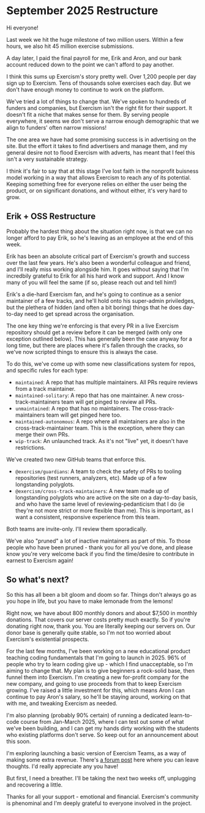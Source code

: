 # September 2025 Restructure

Hi everyone!

Last week we hit the huge milestone of two million users. 
Within a few hours, we also hit 45 million exercise submissions.

A day later, I paid the final payroll for me, Erik and Aron, and our bank account reduced down to the point we can't afford to pay another.

I think this sums up Exercism's story pretty well.
Over 1,200 people per day sign up to Exercism.
Tens of thousands solve exercises each day.
But we don't have enough money to continue to work on the platform.

We've tried a lot of things to change that. 
We've spoken to hundreds of funders and companies, but Exercism isn't the right fit for their support.
It doesn't fit a niche that makes sense for them.
By serving people everywhere, it seems we don't serve a narrow enough demographic that we align to funders' often narrow missions!

The one area we have had some promising success is in advertising on the site.
But the effort it takes to find advertisers and manage them, and my general desire not to flood Exercism with adverts, has meant that I feel this isn't a very sustainable strategy.

I think it's fair to say that at this stage I've lost faith in the nonprofit buisness model working in a way that allows Exercism to reach any of its potential.
Keeping something free for everyone relies on either the user being the product, or on significant donations, and without either, it's very hard to grow.

## Erik + OSS Restructure

Probably the hardest thing about the situation right now, is that we can no longer afford to pay Erik, so he's leaving as an employee at the end of this week.

Erik has been an absolute critical part of Exercism's growth and success over the last few years.
He's also been a wonderful colleague and friend, and I'll really miss working alongside him.
It goes without saying that I'm incredbily grateful to Erik for all his hard work and support.
And I know many of you will feel the same (if so, please reach out and tell him!)

Erik's a die-hard Exercism fan, and he's going to continue as a senior maintainer of a few tracks, and he'll hold onto his super-admin priviledges, but the plethera of hidden (and often a bit boring) things that he does day-to-day need to get spread across the organisation.

The one key thing we're enforcing is that every PR in a live Exercism repository should get a review before it can be merged (with only one exception outlined below). 
This has generally been the case anyway for a long time, but there are places where it's fallen through the cracks, so we've now scripted things to ensure this is always the case.

To do this, we've come up with some new classifications system for repos, and specific rules for each type:
- `maintained`: A repo that has multiple maintainers. All PRs require reviews from a track maintainer.
- `maintained-solitary`: A repo that has one maintainer. A new cross-track-maintainers team will get pinged to review all PRs.
- `unmaintained`: A repo that has no maintainers. The cross-track-maintainers team will get pinged here too.
- `maintained-autonomous`: A repo where all maintainers are also in the cross-track-maintainer team. This is the exception, where they can merge their own PRs.
- `wip-track`: An unlaunched track. As it's not "live" yet, it doesn't have restrictions.

We've created two new GitHub teams that enforce this.
- `@exercism/guardians`: A team to check the safety of PRs to tooling repositories (test runners, analyzers, etc). Made up of a few longstanding polyglots.
- `@exercism/cross-track-maintainers`: A new team made up of longstanding polyglots who are active on the site on a day-to-day basis, and who have the same level of reviewing-pedanticism that I do (ie they're not more strict or more flexible than me). This is important, as I want a consistent, responsive experience from this team.

Both teams are invite-only.
I'll review them sporadically.

We've also "pruned" a lot of inactive maintainers as part of this. 
To those people who have been pruned - thank you for all you've done, and please know you're very welcome back if you find the time/desire to contribute in earnest to Exercism again!

## So what's next?

So this has all been a bit gloom and doom so far. 
Things don't always go as you hope in life, but you have to make lemonade from the lemons!

Right now, we have about 800 monthly donors and about $7,500 in monthly donations.
That covers our server costs pretty much exactly. 
So if you're donating right now, thank you. 
You are literally keeping our servers on.
Our donor base is generally quite stable, so I'm not too worried about Exercism's existential prospects.

For the last few months, I've been working on a new educational product teaching coding fundamentals that I'm going to launch in 2025.
96% of people who try to learn coding give up - which I find unacceptable, so I'm aiming to change that.
My plan is to give beginners a rock-solid base, then funnel them into Exercism.
I'm creating a new for-profit company for the new company, and going to use proceeds from that to keep Exercism growing.
I've raised a little investment for this, which means Aron I can continue to pay Aron's salary, so he'll be staying around, working on that with me, and tweaking Exercism as needed.

I'm also planning (probably 90% certain) of running a dedicated learn-to-code course from Jan-March 2025, where I can test out some of what we've been building, and I can get my hands dirty working with the students who existing platforms don't serve. 
So keep out for an announcement about this soon.

I'm exploring launching a basic version of Exercism Teams, as a way of making some extra revenue. 
There's [a forum post](https://forum.exercism.org/t/exercism-teams-coming-soon/12667) here where you can leave thoughts. 
I'd really appreciate any you have!

But first, I need a breather. 
I'll be taking the next two weeks off, unplugging and recovering a little.

Thanks for all your support - emotional and financial. 
Exercism's community is phenominal and I'm deeply grateful to everyone involved in the project.